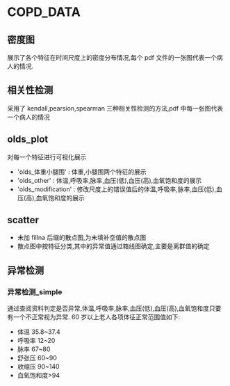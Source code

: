 <!--
 * @Description: 
 * @Author: YuanZi
 * @Github: https://github.com/yzmean
 * @Date: 2019-08-05 17:37:21
 * @LastEditTime: 2019-08-05 18:09:29
 -->
# COPD_DATA
## 密度图
展示了各个特征在时间尺度上的密度分布情况,每个 pdf 文件的一张图代表一个病人的情况.
## 相关性检测
采用了 kendall,pearsion,spearman 三种相关性检测的方法,pdf 中每一张图代表一个病人的情况
## olds_plot
对每一个特征进行可视化展示
- 'olds_体重小腿围' : 体重,小腿围两个特征的展示
- 'olds_other' : 体温,呼吸率,脉率,血压(低),血压(高),血氧饱和度的展示
- 'olds_modification' : 修改尺度上的错误值后的体温,呼吸率,脉率,血压(低),血压(高),血氧饱和度的展示
## scatter
- 未加 fillna 后缀的散点图,为未填补空值的散点图
- 散点图中按特征分类,其中的异常值通过箱线图确定,主要是离群值的确定
## 异常检测
### 异常检测_simple 
通过查阅资料判定是否异常,体温,呼吸率,脉率,血压(低),血压(高),血氧饱和度只要有一个不正常视为异常. 60 岁以上老人各项体征正常范围值如下:
- 体温 35.8~37.4
- 呼吸率 12~20
- 脉率 67~80
- 舒张压 60~90
- 收缩压 90~140
- 血氧饱和度>94